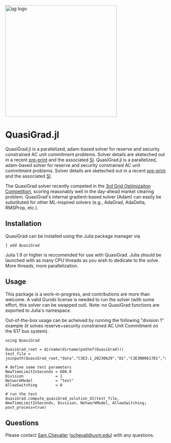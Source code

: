 <img src="https://github.com/SamChevalier/QuasiGrad.jl/blob/master/QG.svg" class="center" width="350" alt="qg logo">

# QuasiGrad.jl

QuasiGrad.jl is a parallelized, adam-based solver for reserve and security constrained AC unit commitment problems. Solver details are sketeched out in a recent [pre-print](https://arxiv.org/pdf/2310.06650.pdf) and the associated [SI](https://samchevalier.github.io/docs/SI.pdf). QuasiGrad.jl is a parallelized, adam-based solver for reserve and security constrained AC unit commitment problems. Solver details are sketeched out in a recent [pre-print](https://arxiv.org/pdf/2310.06650.pdf) and the associated [SI](https://samchevalier.github.io/docs/SI.pdf). 

The QuasiGrad solver recently competed in the [3rd Grid Optimizaiton Competition](https://gocompetition.energy.gov/challenges/challenge-3), scoring reasonably well in the day-ahead market clearing problem. QuasiGrad's internal gradient-based solver (Adam) can easily be substituted for other ML-inspired solvers (e.g., AdaGrad, AdaDelta, RMSProp, etc.).

## Installation
QuasiGrad can be installed using the Julia package manager via
```
] add QuasiGrad
```
Julia 1.9 or higher is reccomended for use with QuasiGrad. Julia should be launched with as many CPU threads as you wish to dedicate to the solve. More threads, more parallelization.

## Usage
This package is a work-in-progress, and contributions are more than welcome. A valid Gurobi license is needed to run the solver (with some effort, this solver can be swapped out). Note: no QuasiGrad functions are exported to Julia's namespace.

Out-of-the-box usage can be acheived by running the following "division 1" example (it solves reserve+security constrained AC Unit Commitment on the 617 bus system).

```
using QuasiGrad

QuasiGrad_root = dirname(dirname(pathof(QuasiGrad)))
test_file = joinpath(QuasiGrad_root,"data","C3E3.1_20230629","D1","C3E3N00617D1","scenario_001.json")

# define some test parameters
NewTimeLimitInSeconds = 600.0
Division              = 1
NetworkModel          = "test"
AllowSwitching        = 0

# run the test
QuasiGrad.compute_quasiGrad_solution_d1(test_file, NewTimeLimitInSeconds, Division, NetworkModel, AllowSwitching; post_process=true)
```
## Questions
Please contact [Sam Chevalier](https://samchevalier.github.io/) (schevali@uvm.edu) with any questions.

